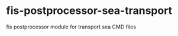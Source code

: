 fis-postprocessor-sea-transport
===============================

fis postprocessor module for transport sea CMD files 

